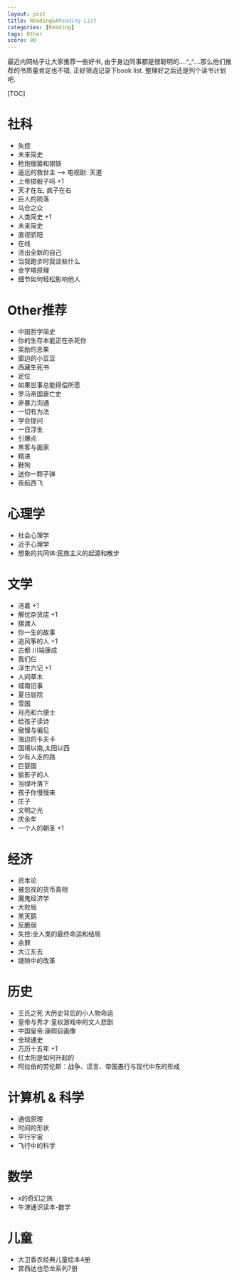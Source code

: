 ```yaml
---
layout: post
title: Reading&#Reading List
categories: [Reading]
tags: Other
score: 90
---
```


最近内网帖子让大家推荐一些好书, 由于身边同事都是很聪明的....^_^....那么他们推荐的书质量肯定也不错, 正好筛选记录下book list. 整理好之后还是列个读书计划吧. 

[TOC]

# 社科
* 失控
* 未来简史
* 枪炮细菌和钢铁
* 遥远的救世主 --> 电视剧: 天道
* 上帝掷骰子吗 +1
* 天才在左, 疯子在右
* 巨人的陨落
* 乌合之众
* 人类简史 +1
* 未来简史
* 直视骄阳
* 在线
* 活出全新的自己
* 当我跑步时我谈些什么
* 金字塔原理
* 细节如何轻松影响他人

# Other推荐
* 中国哲学简史
* 你的生存本能正在杀死你
* 奖励的恶果
* 窗边的小豆豆
* 西藏生死书
* 定位
* 如果世事总能得偿所愿
* 罗马帝国衰亡史
* 非暴力沟通
* 一切有为法
* 学会提问
* 一日浮生
* 引爆点
* 黑客与画家
* 精进
* 鞋狗
* 送你一颗子弹
* 夜航西飞

# 心理学
* 社会心理学
* 近乎心理学
* 想象的共同体:民族主义的起源和散步

# 文学
* 活着 +1
* 解忧杂货店 +1
* 摆渡人
* 你一生的故事
* 追风筝的人 +1
* 古都 川端康成
* 我们仨
* 浮生六记 +1
* 人间草木
* 城南旧事
* 夏日庭院
* 雪国
* 月亮和六便士
* 给孩子读诗
* 傲慢与偏见
* 海边的卡夫卡
* 国境以南,太阳以西
* 少有人走的路
* 巨婴国
* 偷影子的人
* 当绿叶落下
* 孩子你慢慢来
* 庄子
* 文明之光
* 庆余年
* 一个人的朝圣 +1


# 经济
* 资本论
* 被忽视的货币真相
* 魔鬼经济学
* 大败局
* 黑天鹅
* 反脆弱
* 失控:全人类的最终命运和结局
* 余罪
* 大江东去
* 缝隙中的改革

# 历史
* 王氏之死 大历史背后的小人物命运
* 皇帝与秀才:皇权游戏中的文人悲剧
* 中国皇帝:康熙自画像
* 全球通史
* 万历十五年 +1
* 红太阳是如何升起的
* 阿拉伯的劳伦斯：战争、谎言、帝国愚行与现代中东的形成

# 计算机 & 科学
* 通信原理
* 时间的形状
* 平行宇宙
* 飞行中的科学


# 数学
* x的奇幻之旅
* 牛津通识读本-数学


# 儿童
* 大卫香农经典儿童绘本4册
* 宫西达也恐龙系列7册